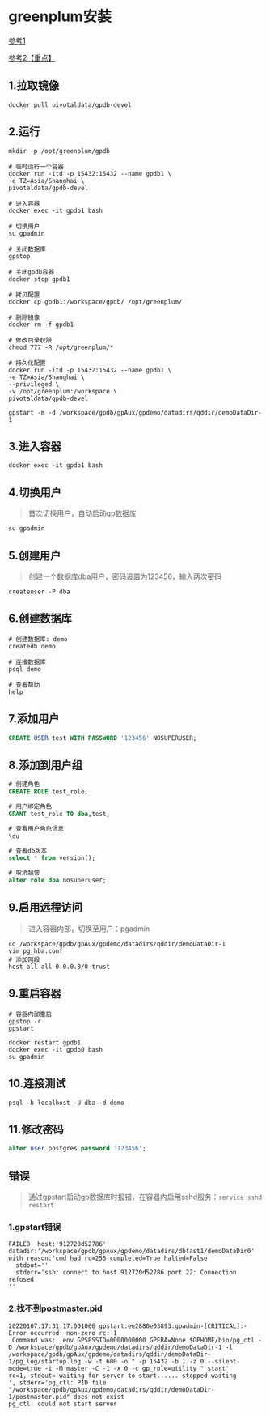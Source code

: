 # greenplum安装

[参考1](https://my.oschina.net/xiaozhublog/blog/2249525)

[参考2【重点】]([https://www.xswsym.online/pages/cf1834/#_9-%E9%87%8D%E5%90%AF%E5%AE%B9%E5%99%A8](https://www.xswsym.online/pages/cf1834/#_9-重启容器))

## 1.拉取镜像

```shell
docker pull pivotaldata/gpdb-devel
```

## 2.运行

```shell
mkdir -p /opt/greenplum/gpdb

# 临时运行一个容器
docker run -itd -p 15432:15432 --name gpdb1 \
-e TZ=Asia/Shanghai \
pivotaldata/gpdb-devel

# 进入容器
docker exec -it gpdb1 bash

# 切换用户
su gpadmin

# 关闭数据库
gpstop

# 关闭gpdb容器
docker stop gpdb1

# 拷贝配置
docker cp gpdb1:/workspace/gpdb/ /opt/greenplum/

# 删除镜像
docker rm -f gpdb1

# 修改目录权限
chmod 777 -R /opt/greenplum/*

# 持久化配置
docker run -itd -p 15432:15432 --name gpdb1 \
-e TZ=Asia/Shanghai \
--privileged \
-v /opt/greenplum:/workspace \
pivotaldata/gpdb-devel

gpstart -m -d /workspace/gpdb/gpAux/gpdemo/datadirs/qddir/demoDataDir-1
```

## 3.进入容器

```shell
docker exec -it gpdb1 bash
```

## 4.切换用户

> 首次切换用户，自动启动gp数据库

```shell
su gpadmin
```

## 5.创建用户

> 创建一个数据库dba用户，密码设置为123456，输入两次密码

```
createuser -P dba
```

## 6.创建数据库

```shell
# 创建数据库: demo
createdb demo

# 连接数据库
psql demo

# 查看帮助
help
```

## 7.添加用户

```sql
CREATE USER test WITH PASSWORD '123456' NOSUPERUSER;
```

## 8.添加到用户组

```sql
# 创建角色
CREATE ROLE test_role;

# 用户绑定角色
GRANT test_role TO dba,test;

# 查看用户角色信息
\du

# 查看db版本
select * from version();

# 取消超管
alter role dba nosuperuser;
```

## 9.启用远程访问

> 进入容器内部，切换至用户：pgadmin

```shell
cd /workspace/gpdb/gpAux/gpdemo/datadirs/qddir/demoDataDir-1
vim pg_hba.conf
# 添加网段
host all all 0.0.0.0/0 trust
```

## 9.重启容器

```shell
# 容器内部重启
gpstop -r
gpstart

docker restart gpdb1
docker exec -it gpdb0 bash
su gpadmin
```

## 10.连接测试

```shell
psql -h localhost -U dba -d demo
```

## 11.修改密码

```sql
alter user postgres password '123456';
```

## 错误

> 通过gpstart启动gp数据库时报错，在容器内启用sshd服务：`service sshd restart`

### 1.gpstart错误

```shell
FAILED  host:'912720d52786' datadir:'/workspace/gpdb/gpAux/gpdemo/datadirs/dbfast1/demoDataDir0' with reason:'cmd had rc=255 completed=True halted=False
  stdout=''
  stderr='ssh: connect to host 912720d52786 port 22: Connection refused
''
```

### 2.找不到postmaster.pid

```shell
20220107:17:31:17:001066 gpstart:ee2880e03893:gpadmin-[CRITICAL]:-Error occurred: non-zero rc: 1
 Command was: 'env GPSESSID=0000000000 GPERA=None $GPHOME/bin/pg_ctl -D /workspace/gpdb/gpAux/gpdemo/datadirs/qddir/demoDataDir-1 -l /workspace/gpdb/gpAux/gpdemo/datadirs/qddir/demoDataDir-1/pg_log/startup.log -w -t 600 -o " -p 15432 -b 1 -z 0 --silent-mode=true -i -M master -C -1 -x 0 -c gp_role=utility " start'
rc=1, stdout='waiting for server to start...... stopped waiting
', stderr='pg_ctl: PID file "/workspace/gpdb/gpAux/gpdemo/datadirs/qddir/demoDataDir-1/postmaster.pid" does not exist
pg_ctl: could not start server
```

